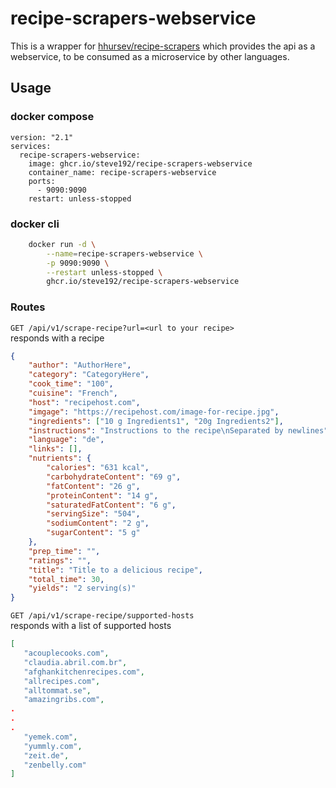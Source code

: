 # recipe-scrapers-webservice

This is a wrapper for [hhursev/recipe-scrapers](https://github.com/hhursev/recipe-scrapers) which provides the api as a webservice, to be consumed as a microservice by other languages.


## Usage
### docker compose
```
version: "2.1"
services:
  recipe-scrapers-webservice:
    image: ghcr.io/steve192/recipe-scrapers-webservice
    container_name: recipe-scrapers-webservice
    ports:
      - 9090:9090
    restart: unless-stopped

```
### docker cli
```bash
    docker run -d \
        --name=recipe-scrapers-webservice \
        -p 9090:9090 \
        --restart unless-stopped \
        ghcr.io/steve192/recipe-scrapers-webservice
```


### Routes
```GET /api/v1/scrape-recipe?url=<url to your recipe>```\
responds with a recipe
```json
{
	"author": "AuthorHere",
	"category": "CategoryHere",
	"cook_time": "100",
	"cuisine": "French",
	"host": "recipehost.com",
	"imgage": "https://recipehost.com/image-for-recipe.jpg",
	"ingredients": ["10 g Ingredients1", "20g Ingredients2"],
	"instructions": "Instructions to the recipe\nSeparated by newlines",
	"language": "de",
	"links": [],
	"nutrients": {
		"calories": "631 kcal",
		"carbohydrateContent": "69 g",
		"fatContent": "26 g",
		"proteinContent": "14 g",
		"saturatedFatContent": "6 g",
		"servingSize": "504",
		"sodiumContent": "2 g",
		"sugarContent": "5 g"
	},
	"prep_time": "",
	"ratings": "",
	"title": "Title to a delicious recipe",
	"total_time": 30,
	"yields": "2 serving(s)"
}

```

```GET /api/v1/scrape-recipe/supported-hosts```\
responds with a list of supported hosts
```json
[
   "acouplecooks.com",
   "claudia.abril.com.br",
   "afghankitchenrecipes.com",
   "allrecipes.com",
   "alltommat.se",
   "amazingribs.com",
.
.
.
   "yemek.com",
   "yummly.com",
   "zeit.de",
   "zenbelly.com"
]

```
